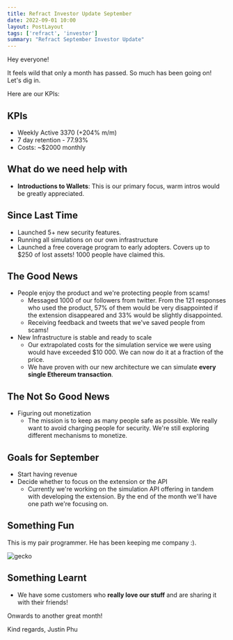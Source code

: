 ```yaml
---
title: Refract Investor Update September
date: 2022-09-01 10:00 
layout: PostLayout
tags: ['refract', 'investor']
summary: "Refract September Investor Update"
---
```


Hey everyone!

It feels wild that only a month has passed. So much has been going on! Let's dig in.

Here are our KPIs:

## KPIs
* Weekly Active 3370 (+204% m/m)
* 7 day retention - 77.93%
* Costs: ~$2000 monthly

## What  do we need help with
* **Introductions to Wallets**: This is our primary focus, warm intros would be greatly appreciated.

## Since Last Time
* Launched 5+ new security features.
* Running all simulations on our own infrastructure
* Launched a free coverage program to early adopters. Covers up to $250 of lost assets! 1000 people have claimed this.

## The Good News
* People enjoy the product and we're protecting people from scams!
    * Messaged 1000 of our followers from twitter. From the 121 responses who used the product, 57% of them would be very disappointed if the extension disappeared and 33% would be slightly disappointed.
    * Receiving feedback and tweets that we've saved people from scams!
* New Infrastructure is stable and ready to scale
    * Our extrapolated costs for the simulation service we were using would have exceeded $10 000. We can now do it at a fraction of the price.
    * We have proven with our new architecture we can simulate **every single Ethereum transaction**.

## The Not So Good News
* Figuring out monetization 
    * The mission is to keep as many people safe as possible. We really want to avoid charging people for security. We're still exploring different mechanisms to monetize.

## Goals for September
* Start having revenue
* Decide whether to focus on the extension or the API
    * Currently we're working on the simulation API offering in tandem with developing the extension. By the end of the month we'll have one path we're focusing on.

## Something Fun
This is my pair programmer. He has been keeping me company :).

![gecko](/static/images/blog/2022-09-01-images/gecko.jpeg)

## Something Learnt
* We have some customers who **really love our stuff** and are sharing it with their friends!

Onwards to another great month!

Kind regards,
Justin Phu
